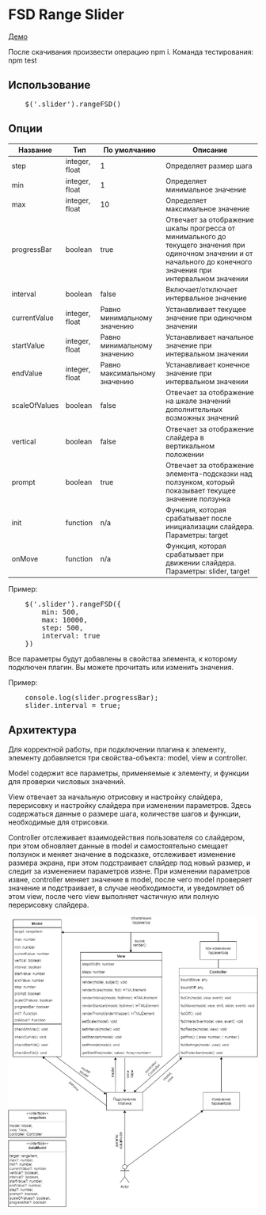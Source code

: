 <h1>FSD Range Slider</h1>
<a href="https://vlgdev.github.io/plugin/">Демо</a>
<p>После скачивания произвести операцию npm i. Команда тестирования: npm test</p>

<h2>Использование</h2>
<pre>
    $('.slider').rangeFSD()
</pre>

<h2>Опции</h2>

<table>
    <thead>
    <tr>
        <th>Название</th>
        <th>Тип</th>
        <th>По умолчанию</th>
        <th>Описание</th>
    </tr>
    </thead>
    <tbody>
    <tr>
        <td>step</td>
        <td>integer, float</td>
        <td>1</td>
        <td>Определяет размер шага</td>
    </tr>
    <tr>
        <td>min</td>
        <td>integer, float</td>
        <td>1</td>
        <td>Определяет минимальное значение</td>
    </tr>
    <tr>
        <td>max</td>
        <td>integer, float</td>
        <td>10</td>
        <td>Определяет максимальное значение</td>
    </tr>
    <tr>
        <td>progressBar</td>
        <td>boolean</td>
        <td>true</td>
        <td>Отвечает за отображение шкалы прогресса от минимального до текущего значения при одиночном значении и от начального до конечного значения при интервальном значении</td>
    </tr>
    <tr>
        <td>interval</td>
        <td>boolean</td>
        <td>false</td>
        <td>Включает/отключает интервальное значение</td>
    </tr>
    <tr>
        <td>currentValue</td>
        <td>integer, float</td>
        <td>Равно минимальному значению</td>
        <td>Устанавливает текущее значение при одиночном значении</td>
    </tr>
    <tr>
        <td>startValue</td>
        <td>integer, float</td>
        <td>Равно минимальному значению</td>
        <td>Устанавливает начальное значение при интервальном значении</td>
    </tr>
    <tr>
        <td>endValue</td>
        <td>integer, float</td>
        <td>Равно максимальному значению</td>
        <td>Устанавливает конечное значение при интервальном значении</td>
    </tr>
    <tr>
        <td>scaleOfValues</td>
        <td>boolean</td>
        <td>false</td>
        <td>Отвечает за отображение на шкале значений дополнительных возможных значений</td>
    </tr>
    <tr>
        <td>vertical</td>
        <td>boolean</td>
        <td>false</td>
        <td>Отвечает за отображение слайдера в вертикальном положении</td>
    </tr>
    <tr>
        <td>prompt</td>
        <td>boolean</td>
        <td>true</td>
        <td>Отвечает за отображение элемента-подсказки над ползунком, который показывает текущее значение ползунка</td>
    </tr>
    <tr>
        <td>init</td>
        <td>function</td>
        <td>n/a</td>
        <td>Функция, которая срабатывает после инициализации слайдера. Параметры: target</td>
    </tr>
    <tr>
        <td>onMove</td>
        <td>function</td>
        <td>n/a</td>
        <td>Функция, которая срабатывает при движении слайдера. Параметры: slider, target</td>
    </tr>
    </tbody>
</table>

<p>Пример:</p>
<pre>
    $('.slider').rangeFSD({
        min: 500,
        max: 10000,
        step: 500,
        interval: true
    })
</pre>
<p>Все параметры будут добавлены в свойства элемента, к которому подключен плагин. Вы можете прочитать или изменить значения.</p>
<p>Пример:</p>
<pre>
    console.log(slider.progressBar);
    slider.interval = true;
</pre>

<h2>Архитектура</h2>

<p>Для корректной работы, при подключении плагина к элементу, элементу добавляется три свойства-объекта: model, view и controller.</p>

<p>Model содержит все параметры, применяемые к элементу, и функции для проверки числовых значений.</p>

<p>View отвечает за начальную отрисовку и настройку слайдера, перерисовку и настройку слайдера при изменении параметров. Здесь содержаться данные о размере шага, количестве шагов и функции, необходимые для отрисовки.</p>

<p>Controller отслеживает взаимодействия пользователя со слайдером, при этом обновляет данные в model и самостоятельно смещает ползунок и меняет значение в подсказке, отслеживает изменение размера экрана, при этом подстраивает слайдер под новый размер, и следит за изменением параметров извне. При изменении параметров извне, controller меняет значение в model, после чего model проверяет значение и подстраивает, в случае необходимости, и уведомляет об этом view, после чего view выполняет частичную или полную перерисовку слайдера.</p>

<img src="./uml.png" alt="UML">
